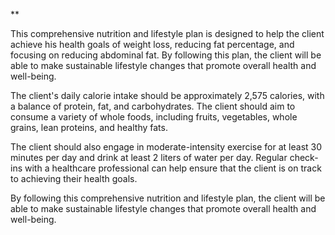 **

This comprehensive nutrition and lifestyle plan is designed to help the client achieve his health goals of weight loss, reducing fat percentage, and focusing on reducing abdominal fat. By following this plan, the client will be able to make sustainable lifestyle changes that promote overall health and well-being.

The client's daily calorie intake should be approximately 2,575 calories, with a balance of protein, fat, and carbohydrates. The client should aim to consume a variety of whole foods, including fruits, vegetables, whole grains, lean proteins, and healthy fats.

The client should also engage in moderate-intensity exercise for at least 30 minutes per day and drink at least 2 liters of water per day. Regular check-ins with a healthcare professional can help ensure that the client is on track to achieving their health goals.

By following this comprehensive nutrition and lifestyle plan, the client will be able to make sustainable lifestyle changes that promote overall health and well-being.